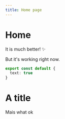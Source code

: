 ```yaml
---
title: Home page
---
```


# Home

It is much better! ✨

But it's working right now.

```typescript
export const default {
  text: true
}
```

# A title

Mais what ok

